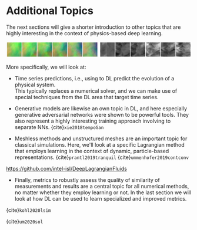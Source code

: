 Additional Topics
=======================

The next sections will give a shorter introduction to other topics that are highly 
interesting in the context of physics-based deep learning.

![Divider](resources/divider4.jpg)

More specifically, we will look at:

* Time series predictions, i.e., using to DL predict the evolution of a physical system.	
  This typically replaces a numerical solver, and we can make use of special techniques from the DL area that target time series.

* Generative models are likewise an own topic in DL, and here especially generative adversarial networks were shown to be powerful tools. They also represent a highly interesting training approach involving to separate NNs.
{cite}`xie2018tempoGan`

* Meshless methods and unstructured meshes are an important topic for classical simulations. Here, we'll look at a specific Lagrangian method that employs learning in the context of dynamic, particle-based representations.
{cite}`prantl2019tranquil`
{cite}`ummenhofer2019contconv`

https://github.com/intel-isl/DeepLagrangianFluids

* Finally, metrics to robustly assess the quality of similarity of measurements and results are a central topic for all numerical methods, no matter whether they employ learning or not. In the last section we will look at how DL can be used to learn specialized and improved metrics.

{cite}`kohl2020lsim`

{cite}`um2020sol`
